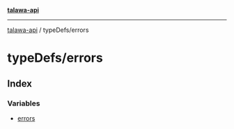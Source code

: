 [**talawa-api**](../../README.md)

***

[talawa-api](../../modules.md) / typeDefs/errors

# typeDefs/errors

## Index

### Variables

- [errors](variables/errors.md)
